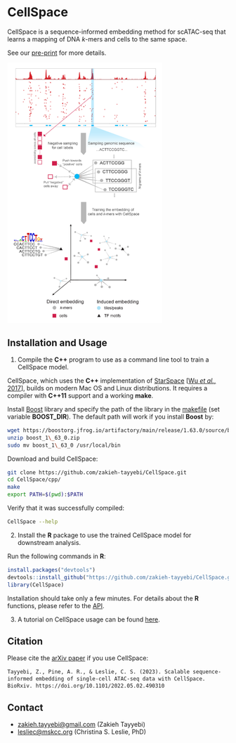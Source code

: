 # CellSpace

CellSpace is a sequence-informed embedding method for scATAC-seq that learns a mapping of DNA *k*-mers and cells to the same space.

See our [pre-print](https://www.biorxiv.org/content/10.1101/2022.05.02.490310v4.full.pdf) for more details.

<img src="CellSpace.png" width="70%"/>

## Installation and Usage

1.  Compile the **C++** program to use as a command line tool to train a CellSpace model.

CellSpace, which uses the **C++** implementation of [StarSpace](https://github.com/facebookresearch/StarSpace) [[Wu *et al.*, 2017](https://doi.org/10.48550/arXiv.1709.03856)], builds on modern Mac OS and Linux distributions. It requires a compiler with **C++11** support and a working **make**.

Install [Boost](http://www.boost.org) library and specify the path of the library in the [makefile](cpp/makefile) (set variable **BOOST_DIR**). The default path will work if you install **Boost** by:

``` bash
wget https://boostorg.jfrog.io/artifactory/main/release/1.63.0/source/boost_1_63_0.zip
unzip boost_1\_63_0.zip
sudo mv boost_1\_63_0 /usr/local/bin
```

Download and build CellSpace:

``` bash
git clone https://github.com/zakieh-tayyebi/CellSpace.git
cd CellSpace/cpp/
make
export PATH=$(pwd):$PATH
```

Verify that it was successfully compiled:

``` bash
CellSpace --help
```

2.  Install the **R** package to use the trained CellSpace model for downstream analysis.

Run the following commands in **R**:

``` r
install.packages("devtools")
devtools::install_github("https://github.com/zakieh-tayyebi/CellSpace.git")
library(CellSpace)
```

Installation should take only a few minutes. For details about the **R** functions, please refer to the [API](R/README.md).

3.  A tutorial on CellSpace usage can be found [here](tutorial/README.md).

## Citation

Please cite the [arXiv paper](https://doi.org/10.1101/2022.05.02.490310) if you use CellSpace:

```         
Tayyebi, Z., Pine, A. R., & Leslie, C. S. (2023). Scalable sequence-informed embedding of single-cell ATAC-seq data with CellSpace. BioRxiv. https://doi.org/10.1101/2022.05.02.490310
```

## Contact

-   [zakieh.tayyebi\@gmail.com](mailto:zakieh.tayyebi@gmail.com) (Zakieh Tayyebi)
-   [lesliec\@mskcc.org](mailto:lesliec@mskcc.org) (Christina S. Leslie, PhD)
